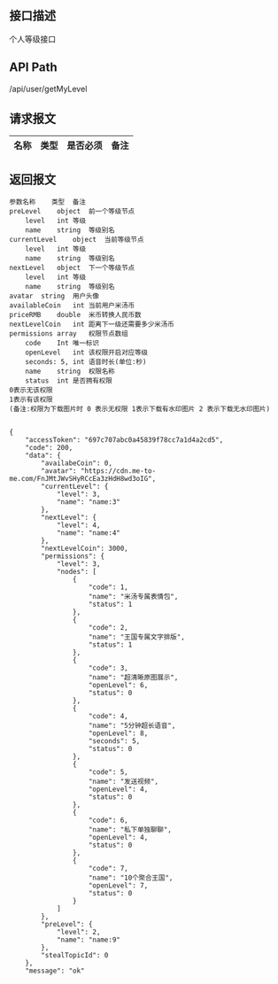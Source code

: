 ## 接口描述
个人等级接口
## API Path
/api/user/getMyLevel
## 请求报文
|名称         |类型           |是否必须   |备注                                 |
|-------------|:--------------|:---------:|:------------------------------------|
## 返回报文
    参数名称	类型	备注
    preLevel	object	前一个等级节点
    	level	int	等级
    	name	string	等级别名
    currentLevel	object	当前等级节点
    	level	int	等级
    	name	string	等级别名
    nextLevel	object	下一个等级节点
    	level	int	等级
    	name	string	等级别名
    avatar	string	用户头像
    availableCoin	int	当前用户米汤币
    priceRMB	double	米币转换人民币数
    nextLevelCoin	int	距离下一级还需要多少米汤币
    permissions	array	权限节点数组
    	code	Int	唯一标识
    	openLevel	int	该权限开启对应等级
    	seconds: 5,	int	语音时长(单位:秒)
    	name	string	权限名称
    	status	int	是否拥有权限
    0表示无该权限
    1表示有该权限
    (备注:权限为下载图片时 0 表示无权限 1表示下载有水印图片 2 表示下载无水印图片)
    
    
    {
        "accessToken": "697c707abc0a45839f78cc7a1d4a2cd5",
        "code": 200,
        "data": {
            "availabeCoin": 0,
            "avatar": "https://cdn.me-to-me.com/FnJMtJWvSHyRCcEa3zHdH8wd3oIG",
            "currentLevel": {
                "level": 3,
                "name": "name:3"
            },
            "nextLevel": {
                "level": 4,
                "name": "name:4"
            },
            "nextLevelCoin": 3000,
            "permissions": {
                "level": 3,
                "nodes": [
                    {
                        "code": 1,
                        "name": "米汤专属表情包",
                        "status": 1
                    },
                    {
                        "code": 2,
                        "name": "王国专属文字排版",
                        "status": 1
                    },
                    {
                        "code": 3,
                        "name": "超清晰原图展示",
                        "openLevel": 6,
                        "status": 0
                    },
                    {
                        "code": 4,
                        "name": "5分钟超长语音",
                        "openLevel": 8,
                        "seconds": 5,
                        "status": 0
                    },
                    {
                        "code": 5,
                        "name": "发送视频",
                        "openLevel": 4,
                        "status": 0
                    },
                    {
                        "code": 6,
                        "name": "私下单独聊聊",
                        "openLevel": 4,
                        "status": 0
                    },
                    {
                        "code": 7,
                        "name": "10个聚合王国",
                        "openLevel": 7,
                        "status": 0
                    }
                ]
            },
            "preLevel": {
                "level": 2,
                "name": "name:9"
            },
            "stealTopicId": 0
        },
        "message": "ok"
    
    
    
    
